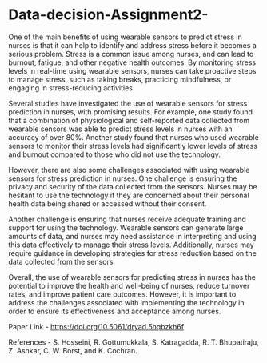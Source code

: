# Data-decision-Assignment2-
One of the main benefits of using wearable sensors to predict stress in nurses is that it can help to identify and address stress before it becomes a serious problem. Stress is a common issue among nurses, and can lead to burnout, fatigue, and other negative health outcomes. By monitoring stress levels in real-time using wearable sensors, nurses can take proactive steps to manage stress, such as taking breaks, practicing mindfulness, or engaging in stress-reducing activities.

Several studies have investigated the use of wearable sensors for stress prediction in nurses, with promising results. For example, one study found that a combination of physiological and self-reported data collected from wearable sensors was able to predict stress levels in nurses with an accuracy of over 80%. Another study found that nurses who used wearable sensors to monitor their stress levels had significantly lower levels of stress and burnout compared to those who did not use the technology.

However, there are also some challenges associated with using wearable sensors for stress prediction in nurses. One challenge is ensuring the privacy and security of the data collected from the sensors. Nurses may be hesitant to use the technology if they are concerned about their personal health data being shared or accessed without their consent.

Another challenge is ensuring that nurses receive adequate training and support for using the technology. Wearable sensors can generate large amounts of data, and nurses may need assistance in interpreting and using this data effectively to manage their stress levels. Additionally, nurses may require guidance in developing strategies for stress reduction based on the data collected from the sensors.

Overall, the use of wearable sensors for predicting stress in nurses has the potential to improve the health and well-being of nurses, reduce turnover rates, and improve patient care outcomes. However, it is important to address the challenges associated with implementing the technology in order to ensure its effectiveness and acceptance among nurses.

Paper Link - https://doi.org/10.5061/dryad.5hqbzkh6f

References - S. Hosseini, R. Gottumukkala, S. Katragadda, R. T. Bhupatiraju, Z. Ashkar, C. W. Borst, and K. Cochran.
